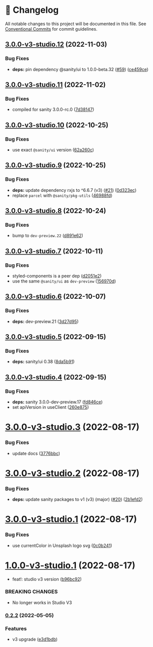 <!-- markdownlint-disable --><!-- textlint-disable -->

# 📓 Changelog

All notable changes to this project will be documented in this file. See
[Conventional Commits](https://conventionalcommits.org) for commit guidelines.

## [3.0.0-v3-studio.12](https://github.com/sanity-io/sanity-plugin-asset-source-unsplash/compare/v3.0.0-v3-studio.11...v3.0.0-v3-studio.12) (2022-11-03)

### Bug Fixes

- **deps:** pin dependency @sanity/ui to 1.0.0-beta.32 ([#59](https://github.com/sanity-io/sanity-plugin-asset-source-unsplash/issues/59)) ([ce459ce](https://github.com/sanity-io/sanity-plugin-asset-source-unsplash/commit/ce459ce2a2b87fe4a827c0e3675492ee5fd4df9c))

## [3.0.0-v3-studio.11](https://github.com/sanity-io/sanity-plugin-asset-source-unsplash/compare/v3.0.0-v3-studio.10...v3.0.0-v3-studio.11) (2022-11-02)

### Bug Fixes

- compiled for sanity 3.0.0-rc.0 ([7d38147](https://github.com/sanity-io/sanity-plugin-asset-source-unsplash/commit/7d381479e1e126db165d914e6a3f0902f5ecc9b0))

## [3.0.0-v3-studio.10](https://github.com/sanity-io/sanity-plugin-asset-source-unsplash/compare/v3.0.0-v3-studio.9...v3.0.0-v3-studio.10) (2022-10-25)

### Bug Fixes

- use exact `@sanity/ui` version ([62a260c](https://github.com/sanity-io/sanity-plugin-asset-source-unsplash/commit/62a260cab6fcfb15fb60986ffaf5b2210b31231f))

## [3.0.0-v3-studio.9](https://github.com/sanity-io/sanity-plugin-asset-source-unsplash/compare/v3.0.0-v3-studio.8...v3.0.0-v3-studio.9) (2022-10-25)

### Bug Fixes

- **deps:** update dependency rxjs to ^6.6.7 (v3) ([#21](https://github.com/sanity-io/sanity-plugin-asset-source-unsplash/issues/21)) ([0d323ec](https://github.com/sanity-io/sanity-plugin-asset-source-unsplash/commit/0d323ecdee947251ea187b91278a59fa01c9c273))
- replace `parcel` with `@sanity/pkg-utils` ([46988fd](https://github.com/sanity-io/sanity-plugin-asset-source-unsplash/commit/46988fd04acf148b749b9b8d8e743405c10eff05))

## [3.0.0-v3-studio.8](https://github.com/sanity-io/sanity-plugin-asset-source-unsplash/compare/v3.0.0-v3-studio.7...v3.0.0-v3-studio.8) (2022-10-24)

### Bug Fixes

- bump to `dev-preview.22` ([d891e62](https://github.com/sanity-io/sanity-plugin-asset-source-unsplash/commit/d891e624ef4f6dd2ac435161b5bc828b0394338f))

## [3.0.0-v3-studio.7](https://github.com/sanity-io/sanity-plugin-asset-source-unsplash/compare/v3.0.0-v3-studio.6...v3.0.0-v3-studio.7) (2022-10-11)

### Bug Fixes

- styled-components is a peer dep ([d2051e2](https://github.com/sanity-io/sanity-plugin-asset-source-unsplash/commit/d2051e27ac37ae8b3a5295b76a098aa3a897e0b1))
- use the same `@sanity/ui` as `dev-preview` ([156970d](https://github.com/sanity-io/sanity-plugin-asset-source-unsplash/commit/156970d2f244a48e20a9e0712ed38a6dbafdb500))

## [3.0.0-v3-studio.6](https://github.com/sanity-io/sanity-plugin-asset-source-unsplash/compare/v3.0.0-v3-studio.5...v3.0.0-v3-studio.6) (2022-10-07)

### Bug Fixes

- **deps:** dev-preview.21 ([3d27d95](https://github.com/sanity-io/sanity-plugin-asset-source-unsplash/commit/3d27d951e93520872e4096d1a7dd04dca44c630d))

## [3.0.0-v3-studio.5](https://github.com/sanity-io/sanity-plugin-asset-source-unsplash/compare/v3.0.0-v3-studio.4...v3.0.0-v3-studio.5) (2022-09-15)

### Bug Fixes

- **deps:** sanity/ui 0.38 ([8da5b91](https://github.com/sanity-io/sanity-plugin-asset-source-unsplash/commit/8da5b9116316d856e766b39e8599775ed65b72c0))

## [3.0.0-v3-studio.4](https://github.com/sanity-io/sanity-plugin-asset-source-unsplash/compare/v3.0.0-v3-studio.3...v3.0.0-v3-studio.4) (2022-09-15)

### Bug Fixes

- **deps:** sanity 3.0.0-dev-preview.17 ([fd846ce](https://github.com/sanity-io/sanity-plugin-asset-source-unsplash/commit/fd846cec334a4a4e18a461e1cd2ae64271a36f54))
- set apiVersion in useClient ([260e875](https://github.com/sanity-io/sanity-plugin-asset-source-unsplash/commit/260e8754a9171177726463681ef555d3faab7aaa))

# [3.0.0-v3-studio.3](https://github.com/sanity-io/sanity-plugin-asset-source-unsplash/compare/v3.0.0-v3-studio.2...v3.0.0-v3-studio.3) (2022-08-17)

### Bug Fixes

- update docs ([3776bbc](https://github.com/sanity-io/sanity-plugin-asset-source-unsplash/commit/3776bbcb787f9d4e7457b9d39efe3ff05f62e794))

# [3.0.0-v3-studio.2](https://github.com/sanity-io/sanity-plugin-asset-source-unsplash/compare/v3.0.0-v3-studio.1...v3.0.0-v3-studio.2) (2022-08-17)

### Bug Fixes

- **deps:** update sanity packages to v1 (v3) (major) ([#20](https://github.com/sanity-io/sanity-plugin-asset-source-unsplash/issues/20)) ([2b1efd2](https://github.com/sanity-io/sanity-plugin-asset-source-unsplash/commit/2b1efd2dd0de5e7ffd533678de2fe2a7321f79ac))

# [3.0.0-v3-studio.1](https://github.com/sanity-io/sanity-plugin-asset-source-unsplash/compare/v3.0.0-v3-studio.0...v3.0.0-v3-studio.1) (2022-08-17)

### Bug Fixes

- use currentColor in Unsplash logo svg ([0c0b241](https://github.com/sanity-io/sanity-plugin-asset-source-unsplash/commit/0c0b241e4ffdcdabe77a4dd807919c6fb1c8195c))

# [1.0.0-v3-studio.1](https://github.com/sanity-io/sanity-plugin-asset-source-unsplash/compare/v0.2.1...v1.0.0-v3-studio.1) (2022-08-17)

- feat!: studio v3 version ([b96bc92](https://github.com/sanity-io/sanity-plugin-asset-source-unsplash/commit/b96bc920ddab5f8b6c7fc14992b8e85fe8781822))

### BREAKING CHANGES

- No longer works in Studio V3

### [0.2.2](https://github.com/sanity-io/sanity-plugin-asset-source-unsplash/compare/v0.2.1...v0.2.2) (2022-05-05)

### Features

- v3 upgrade ([e3d1bdb](https://github.com/sanity-io/sanity-plugin-asset-source-unsplash/commit/e3d1bdbb38a8764e0cf89f6e61feb9e06cf0379d))
